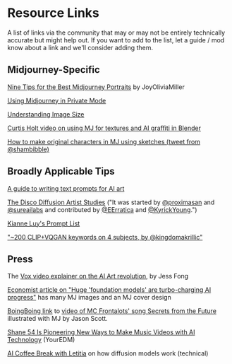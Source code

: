 # Resource Links

A list of links via the community that may or may not be entirely technically accurate but might help out. If you want to add to the list, let a guide / mod know about a link and we'll consider adding them.&#x20;



## Midjourney-Specific



[Nine Tips for the Best Midjourney Portraits](https://www.betchashesews.com/2022/06/05/midjourney-portraits/) by JoyOliviaMiller

[Using Midjourney in Private Mode](https://weirdwonderfulai.art/resources/midjourney-private-mode/)

[Understanding Image Size](understanding-image-size.md#image-dimensions)

[Curtis Holt video on using MJ for textures and AI graffiti in Blender](https://www.youtube.com/watch?v=6Dmn5Tokv8A)

[How to make original characters in MJ using sketches (tweet from @shambibble)](https://twitter.com/shambibble/status/1537499258554925059)

## Broadly Applicable Tips

[A guide to writing text prompts for AI art](https://docs.google.com/document/d/1XUT2G9LmkZataHFzmuOtRXnuWBfhvXDAo8DkS--8tec/edit)

[The Disco Diffusion Artist Studies](https://weirdwonderfulai.art/resources/disco-diffusion-70-plus-artist-studies/) ("It was started by [@proximasan](https://twitter.com/proximasan) and [@sureailabs](https://twitter.com/sureailabs) and contributed by [@EErratica](https://twitter.com/EErratica) and [@KyrickYoung](https://twitter.com/KyrickYoung).")

[Kianne Luy's Prompt List](https://docs.google.com/document/d/1kuKBiifAm\_UVipAjJjqOSfMcmyjvfHdD/edit)

["\~200 CLIP+VQGAN keywords on 4 subjects, by @kingdomakrillic"](https://imgur.com/a/SALxbQm)



## Press

The [Vox video explainer on the AI Art revolution](https://www.youtube.com/watch?v=SVcsDDABEkM), by Jess Fong

[Economist article on "Huge 'foundation models' are turbo-charging AI progress"](https://www.economist.com/interactive/briefing/2022/06/11/huge-foundation-models-are-turbo-charging-ai-progress) has many MJ images and an MJ cover design

[BoingBoing link](https://boingboing.net/2022/06/19/the-lyrics-of-a-song-about-data-encryption-by-mc-frontalot-have-been-fed-into-the-midjourney-text-to-image-ai-and-the-results-are-freaky.html/amp) to [video of MC Frontalots' song Secrets from the Future](https://www.youtube.com/watch?v=yVm8oZx9WSM\&t=22s) illustrated with MJ by Jason Scott.

[Shane 54 Is Pioneering New Ways to Make Music Videos with AI Technology](https://www.youredm.com/2022/06/01/shane-54-is-pioneering-a-new-way-to-make-music-videos-with-ai-technology/) (YourEDM)

[AI Coffee Break with Letitia](https://www.youtube.com/watch?v=344w5h24-h8) on how diffusion models work (technical)



